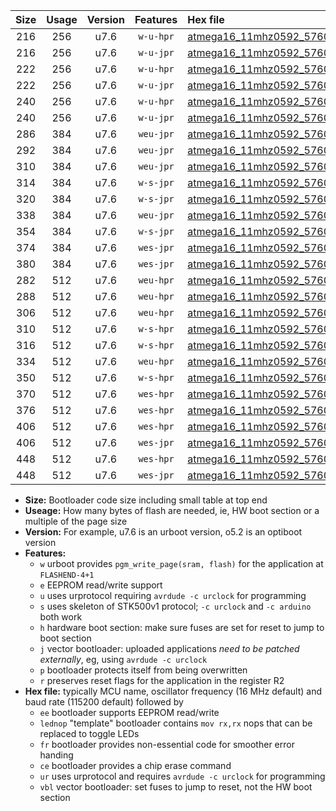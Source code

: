|Size|Usage|Version|Features|Hex file|
|:-:|:-:|:-:|:-:|:--|
|216|256|u7.6|`w-u-hpr`|[atmega16_11mhz0592_57600bps_ur.hex](https://raw.githubusercontent.com/stefanrueger/urboot/main//atmega16_11mhz0592_57600bps_ur.hex)|
|216|256|u7.6|`w-u-jpr`|[atmega16_11mhz0592_57600bps_ur_vbl.hex](https://raw.githubusercontent.com/stefanrueger/urboot/main//atmega16_11mhz0592_57600bps_ur_vbl.hex)|
|222|256|u7.6|`w-u-hpr`|[atmega16_11mhz0592_57600bps_lednop_ur.hex](https://raw.githubusercontent.com/stefanrueger/urboot/main//atmega16_11mhz0592_57600bps_lednop_ur.hex)|
|222|256|u7.6|`w-u-jpr`|[atmega16_11mhz0592_57600bps_lednop_ur_vbl.hex](https://raw.githubusercontent.com/stefanrueger/urboot/main//atmega16_11mhz0592_57600bps_lednop_ur_vbl.hex)|
|240|256|u7.6|`w-u-hpr`|[atmega16_11mhz0592_57600bps_lednop_fr_ur.hex](https://raw.githubusercontent.com/stefanrueger/urboot/main//atmega16_11mhz0592_57600bps_lednop_fr_ur.hex)|
|240|256|u7.6|`w-u-jpr`|[atmega16_11mhz0592_57600bps_lednop_fr_ur_vbl.hex](https://raw.githubusercontent.com/stefanrueger/urboot/main//atmega16_11mhz0592_57600bps_lednop_fr_ur_vbl.hex)|
|286|384|u7.6|`weu-jpr`|[atmega16_11mhz0592_57600bps_ee_ur_vbl.hex](https://raw.githubusercontent.com/stefanrueger/urboot/main//atmega16_11mhz0592_57600bps_ee_ur_vbl.hex)|
|292|384|u7.6|`weu-jpr`|[atmega16_11mhz0592_57600bps_ee_lednop_ur_vbl.hex](https://raw.githubusercontent.com/stefanrueger/urboot/main//atmega16_11mhz0592_57600bps_ee_lednop_ur_vbl.hex)|
|310|384|u7.6|`weu-jpr`|[atmega16_11mhz0592_57600bps_ee_lednop_fr_ur_vbl.hex](https://raw.githubusercontent.com/stefanrueger/urboot/main//atmega16_11mhz0592_57600bps_ee_lednop_fr_ur_vbl.hex)|
|314|384|u7.6|`w-s-jpr`|[atmega16_11mhz0592_57600bps_vbl.hex](https://raw.githubusercontent.com/stefanrueger/urboot/main//atmega16_11mhz0592_57600bps_vbl.hex)|
|320|384|u7.6|`w-s-jpr`|[atmega16_11mhz0592_57600bps_lednop_vbl.hex](https://raw.githubusercontent.com/stefanrueger/urboot/main//atmega16_11mhz0592_57600bps_lednop_vbl.hex)|
|338|384|u7.6|`weu-jpr`|[atmega16_11mhz0592_57600bps_ee_lednop_fr_ce_ur_vbl.hex](https://raw.githubusercontent.com/stefanrueger/urboot/main//atmega16_11mhz0592_57600bps_ee_lednop_fr_ce_ur_vbl.hex)|
|354|384|u7.6|`w-s-jpr`|[atmega16_11mhz0592_57600bps_lednop_fr_vbl.hex](https://raw.githubusercontent.com/stefanrueger/urboot/main//atmega16_11mhz0592_57600bps_lednop_fr_vbl.hex)|
|374|384|u7.6|`wes-jpr`|[atmega16_11mhz0592_57600bps_ee_vbl.hex](https://raw.githubusercontent.com/stefanrueger/urboot/main//atmega16_11mhz0592_57600bps_ee_vbl.hex)|
|380|384|u7.6|`wes-jpr`|[atmega16_11mhz0592_57600bps_ee_lednop_vbl.hex](https://raw.githubusercontent.com/stefanrueger/urboot/main//atmega16_11mhz0592_57600bps_ee_lednop_vbl.hex)|
|282|512|u7.6|`weu-hpr`|[atmega16_11mhz0592_57600bps_ee_ur.hex](https://raw.githubusercontent.com/stefanrueger/urboot/main//atmega16_11mhz0592_57600bps_ee_ur.hex)|
|288|512|u7.6|`weu-hpr`|[atmega16_11mhz0592_57600bps_ee_lednop_ur.hex](https://raw.githubusercontent.com/stefanrueger/urboot/main//atmega16_11mhz0592_57600bps_ee_lednop_ur.hex)|
|306|512|u7.6|`weu-hpr`|[atmega16_11mhz0592_57600bps_ee_lednop_fr_ur.hex](https://raw.githubusercontent.com/stefanrueger/urboot/main//atmega16_11mhz0592_57600bps_ee_lednop_fr_ur.hex)|
|310|512|u7.6|`w-s-hpr`|[atmega16_11mhz0592_57600bps.hex](https://raw.githubusercontent.com/stefanrueger/urboot/main//atmega16_11mhz0592_57600bps.hex)|
|316|512|u7.6|`w-s-hpr`|[atmega16_11mhz0592_57600bps_lednop.hex](https://raw.githubusercontent.com/stefanrueger/urboot/main//atmega16_11mhz0592_57600bps_lednop.hex)|
|334|512|u7.6|`weu-hpr`|[atmega16_11mhz0592_57600bps_ee_lednop_fr_ce_ur.hex](https://raw.githubusercontent.com/stefanrueger/urboot/main//atmega16_11mhz0592_57600bps_ee_lednop_fr_ce_ur.hex)|
|350|512|u7.6|`w-s-hpr`|[atmega16_11mhz0592_57600bps_lednop_fr.hex](https://raw.githubusercontent.com/stefanrueger/urboot/main//atmega16_11mhz0592_57600bps_lednop_fr.hex)|
|370|512|u7.6|`wes-hpr`|[atmega16_11mhz0592_57600bps_ee.hex](https://raw.githubusercontent.com/stefanrueger/urboot/main//atmega16_11mhz0592_57600bps_ee.hex)|
|376|512|u7.6|`wes-hpr`|[atmega16_11mhz0592_57600bps_ee_lednop.hex](https://raw.githubusercontent.com/stefanrueger/urboot/main//atmega16_11mhz0592_57600bps_ee_lednop.hex)|
|406|512|u7.6|`wes-hpr`|[atmega16_11mhz0592_57600bps_ee_lednop_fr.hex](https://raw.githubusercontent.com/stefanrueger/urboot/main//atmega16_11mhz0592_57600bps_ee_lednop_fr.hex)|
|406|512|u7.6|`wes-jpr`|[atmega16_11mhz0592_57600bps_ee_lednop_fr_vbl.hex](https://raw.githubusercontent.com/stefanrueger/urboot/main//atmega16_11mhz0592_57600bps_ee_lednop_fr_vbl.hex)|
|448|512|u7.6|`wes-hpr`|[atmega16_11mhz0592_57600bps_ee_lednop_fr_ce.hex](https://raw.githubusercontent.com/stefanrueger/urboot/main//atmega16_11mhz0592_57600bps_ee_lednop_fr_ce.hex)|
|448|512|u7.6|`wes-jpr`|[atmega16_11mhz0592_57600bps_ee_lednop_fr_ce_vbl.hex](https://raw.githubusercontent.com/stefanrueger/urboot/main//atmega16_11mhz0592_57600bps_ee_lednop_fr_ce_vbl.hex)|

- **Size:** Bootloader code size including small table at top end
- **Useage:** How many bytes of flash are needed, ie, HW boot section or a multiple of the page size
- **Version:** For example, u7.6 is an urboot version, o5.2 is an optiboot version
- **Features:**
  + `w` urboot provides `pgm_write_page(sram, flash)` for the application at `FLASHEND-4+1`
  + `e` EEPROM read/write support
  + `u` uses urprotocol requiring `avrdude -c urclock` for programming
  + `s` uses skeleton of STK500v1 protocol; `-c urclock` and `-c arduino` both work
  + `h` hardware boot section: make sure fuses are set for reset to jump to boot section
  + `j` vector bootloader: uploaded applications *need to be patched externally*, eg, using `avrdude -c urclock`
  + `p` bootloader protects itself from being overwritten
  + `r` preserves reset flags for the application in the register R2
- **Hex file:** typically MCU name, oscillator frequency (16 MHz default) and baud rate (115200 default) followed by
  + `ee` bootloader supports EEPROM read/write
  + `lednop` "template" bootloader contains `mov rx,rx` nops that can be replaced to toggle LEDs
  + `fr` bootloader provides non-essential code for smoother error handing
  + `ce` bootloader provides a chip erase command
  + `ur` uses urprotocol and requires `avrdude -c urclock` for programming
  + `vbl` vector bootloader: set fuses to jump to reset, not the HW boot section
